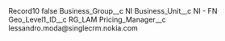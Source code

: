 <?xml version="1.0" encoding="UTF-8"?>
<CustomMetadata xmlns="http://soap.sforce.com/2006/04/metadata" xmlns:xsi="http://www.w3.org/2001/XMLSchema-instance" xmlns:xsd="http://www.w3.org/2001/XMLSchema">
    <label>Record10</label>
    <protected>false</protected>
    <values>
        <field>Business_Group__c</field>
        <value xsi:type="xsd:string">NI</value>
    </values>
    <values>
        <field>Business_Unit__c</field>
        <value xsi:type="xsd:string">NI - FN</value>
    </values>
    <values>
        <field>Geo_Level1_ID__c</field>
        <value xsi:type="xsd:string">RG_LAM</value>
    </values>
    <values>
        <field>Pricing_Manager__c</field>
        <value xsi:type="xsd:string">lessandro.moda@singlecrm.nokia.com</value>
    </values>
</CustomMetadata>
